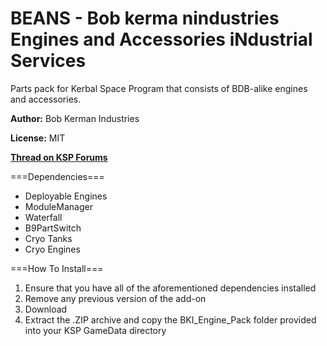 # BEANS - Bob kerma nindustries Engines and Accessories iNdustrial Services
  Parts pack for Kerbal Space Program that consists of BDB-alike engines and accessories.

  **Author:** Bob Kerman Industries

  **License:** MIT

  [**Thread on KSP Forums**](N/A)

  ===Dependencies===
   - Deployable Engines
   - ModuleManager
   - Waterfall
   - B9PartSwitch
   - Cryo Tanks
   - Cryo Engines

  ===How To Install===
  1. Ensure that you have all of the aforementioned dependencies installed
  2. Remove any previous version of the add-on
  3. Download
  4. Extract the .ZIP archive and copy the BKI_Engine_Pack folder provided into your KSP GameData directory
